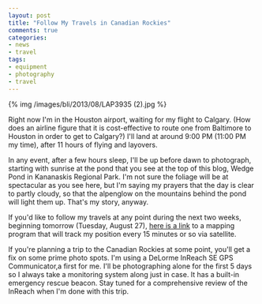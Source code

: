 ```yaml
---
layout: post
title: "Follow My Travels in Canadian Rockies"
comments: true
categories:
- news
- travel
tags:
- equipment
- photography
- travel
---
```


{% img /images/bli/2013/08/LAP3935 (2).jpg %}

Right now I'm in the Houston airport, waiting for my flight to Calgary. (How does an airline figure that it is cost-effective to route one from Baltimore to Houston in order to get to Calgary?) I'll land at around 9:00 PM (11:00 PM my time), after 11 hours of flying and layovers.  

<!-- more -->

In any event, after a few hours sleep, I'll be up before dawn to photograph, starting with sunrise at the pond that you see at the top of this blog, Wedge Pond in Kananaskis Regional Park. I'm not sure the foliage will be at spectacular as you see here, but I'm saying my prayers that the day is clear to partly cloudy, so that the alpenglow on the mountains behind the pond will light them up. That's my story, anyway. 

If you'd like to follow my travels at any point during the next two weeks, beginning tomorrow (Tuesday, August 27), [here is a link](https://share.delorme.com/2f58e8e2aee4429697d785cf1d11b9c3) to a mapping program that will track my position every 15 minutes or so via satellite. 

If you're planning a trip to the Canadian Rockies at some point, you'll get a fix on some prime photo spots. I'm using a DeLorme InReach SE GPS Communicator,a first for me. I'll be photographing alone for the first 5 days so I always take a monitoring system along just in case. It has a built-in emergency rescue beacon. Stay tuned for a comprehensive review of the InReach when I'm done with this trip.
